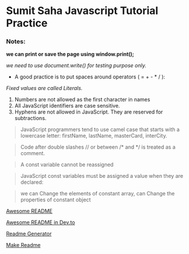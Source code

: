 # Sumit Saha Javascript Tutorial Practice

### Notes: 
__we can print or save the page using window.print();__

*we need to use document.write() for testing purpose only.*

* A good practice is to put spaces around operators ( = + - * / ):

_Fixed values are called Literals._

1.  Numbers are not allowed as the first character in names
2.  All JavaScript identifiers are case sensitive.
3.  Hyphens are not allowed in JavaScript. They are reserved for subtractions.

> JavaScript programmers tend to use camel case that starts with a lowercase letter: firstName, lastName, masterCard, interCity.

> Code after double slashes // or between /* and */ is treated as a comment.

> A const variable cannot be reassigned

> JavaScript const variables must be assigned a value when they are declared:

> we can Change the elements of constant array,  can Change the properties of constant object

[Awesome README](https://github.com/matiassingers/awesome-readme)

[Awesome README in Dev.to](https://dev.to/documatic/awesome-readme-examples-for-writing-better-readmes-3eh3)

[Readme Generator](https://rahuldkjain.github.io/gh-profile-readme-generator/)

[Make Readme](https://www.makeareadme.com/)







    
